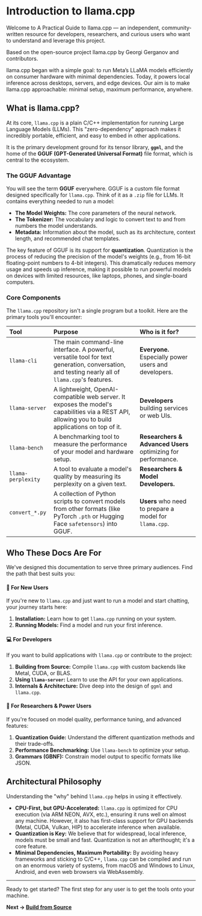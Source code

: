 # Introduction to llama.cpp
Welcome to A Practical Guide to llama.cpp — an independent, community-written resource for developers, researchers, and curious users who want to understand and leverage this project.

Based on the open-source project llama.cpp by Georgi Gerganov and contributors.

llama.cpp began with a simple goal: to run Meta’s LLaMA models efficiently on consumer hardware with minimal dependencies. Today, it powers local inference across desktops, servers, and edge devices.
Our aim is to make llama.cpp approachable: minimal setup, maximum performance, anywhere.
## What is llama.cpp?

At its core, `llama.cpp` is a plain C/C++ implementation for running Large Language Models (LLMs). This "zero-dependency" approach makes it incredibly portable, efficient, and easy to embed in other applications.

It is the primary development ground for its tensor library, **`ggml`**, and the home of the **GGUF (GPT-Generated Universal Format)** file format, which is central to the ecosystem.

### The GGUF Advantage

You will see the term **GGUF** everywhere. GGUF is a custom file format designed specifically for `llama.cpp`. Think of it as a `.zip` file for LLMs. It contains everything needed to run a model:

- **The Model Weights:** The core parameters of the neural network.
- **The Tokenizer:** The vocabulary and logic to convert text to and from numbers the model understands.
- **Metadata:** Information about the model, such as its architecture, context length, and recommended chat templates.

The key feature of GGUF is its support for **quantization**. Quantization is the process of reducing the precision of the model's weights (e.g., from 16-bit floating-point numbers to 4-bit integers). This dramatically reduces memory usage and speeds up inference, making it possible to run powerful models on devices with limited resources, like laptops, phones, and single-board computers.

### Core Components

The `llama.cpp` repository isn't a single program but a toolkit. Here are the primary tools you'll encounter:

| Tool | Purpose | Who is it for? |
| :--- | :--- | :--- |
| `llama-cli` | The main command-line interface. A powerful, versatile tool for text generation, conversation, and testing nearly all of `llama.cpp`'s features. | **Everyone.** Especially power users and developers. |
| `llama-server` | A lightweight, OpenAI-compatible web server. It exposes the model's capabilities via a REST API, allowing you to build applications on top of it. | **Developers** building services or web UIs. |
| `llama-bench` | A benchmarking tool to measure the performance of your model and hardware setup. | **Researchers & Advanced Users** optimizing for performance. |
| `llama-perplexity` | A tool to evaluate a model's quality by measuring its perplexity on a given text. | **Researchers & Model Developers.** |
| `convert_*.py` | A collection of Python scripts to convert models from other formats (like PyTorch `.pth` or Hugging Face `safetensors`) into GGUF. | **Users** who need to prepare a model for `llama.cpp`. |

## Who These Docs Are For

We've designed this documentation to serve three primary audiences. Find the path that best suits you:

#### 🚀 For New Users

If you're new to `llama.cpp` and just want to run a model and start chatting, your journey starts here:

1.  **Installation:** Learn how to get `llama.cpp` running on your system.
2.  **Running Models:** Find a model and run your first inference.

#### 💻 For Developers

If you want to build applications with `llama.cpp` or contribute to the project:

1.  **Building from Source:** Compile `llama.cpp` with custom backends like Metal, CUDA, or BLAS.
2.  **Using `llama-server`:** Learn to use the API for your own applications.
3.  **Internals & Architecture:** Dive deep into the design of `ggml` and `llama.cpp`.

#### 🔬 For Researchers & Power Users

If you're focused on model quality, performance tuning, and advanced features:

1.  **Quantization Guide:** Understand the different quantization methods and their trade-offs.
2.  **Performance Benchmarking:** Use `llama-bench` to optimize your setup.
3.  **Grammars (GBNF):** Constrain model output to specific formats like JSON.

## Architectural Philosophy

Understanding the "why" behind `llama.cpp` helps in using it effectively.

-   **CPU-First, but GPU-Accelerated:** `llama.cpp` is optimized for CPU execution (via ARM NEON, AVX, etc.), ensuring it runs well on almost any machine. However, it also has first-class support for GPU backends (Metal, CUDA, Vulkan, HIP) to accelerate inference when available.
-   **Quantization is Key:** We believe that for widespread, local inference, models must be small and fast. Quantization is not an afterthought; it's a core feature.
-   **Minimal Dependencies, Maximum Portability:** By avoiding heavy frameworks and sticking to C/C++, `llama.cpp` can be compiled and run on an enormous variety of systems, from macOS and Windows to Linux, Android, and even web browsers via WebAssembly.

---

Ready to get started? The first step for any user is to get the tools onto your machine.

**Next → [Build from Source](./02-build-from-source.md)**
